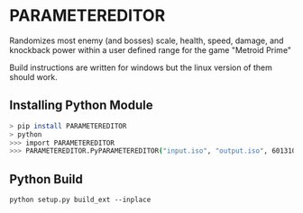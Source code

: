 # PARAMETEREDITOR
Randomizes most enemy (and bosses) scale, health, speed, damage, and knockback power within a user defined range for the game "Metroid Prime"

Build instructions are written for windows but the linux version of them should work.

## Installing Python Module
```sh
> pip install PARAMETEREDITOR
> python
>>> import PARAMETEREDITOR
>>> PARAMETEREDITOR.PyPARAMETEREDITOR("input.iso", "output.iso", 601310422, 0.25, 4, 0.25, 4, 0.25, 4, 0.25, 4, 0.25, 4, True) # (Input, Output, Seed, ScaleLow, ScaleHigh, HealthLow, HealthHigh, SpeedLow, Speedhigh, DamageLow, DamageHigh, KnockbackPowerLow, KnockbackPowerHigh, RandoScaleXYZSeperatly)
```

## Python Build

```
python setup.py build_ext --inplace
```